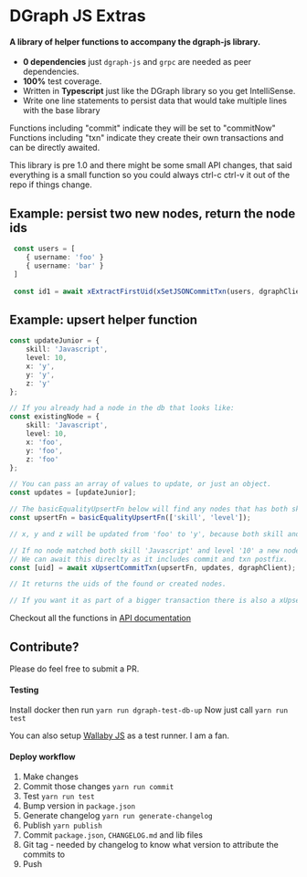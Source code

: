 # DGraph JS Extras

#### A library of helper functions to accompany the dgraph-js library.

- **0 dependencies** just `dgraph-js` and `grpc` are needed as peer dependencies.
- **100%** test coverage.
- Written in **Typescript** just like the DGraph library so you get IntelliSense.
- Write one line statements to persist data that would take multiple lines with the base library

Functions including "commit" indicate they will be set to "commitNow"
Functions including "txn" indicate they create their own transactions and can be directly awaited.

This library is pre 1.0 and there might be some small API changes, that said everything is a small function so you could always ctrl-c ctrl-v it out of the repo if things change. 

## Example: persist two new nodes, return the node ids

```ts
 const users = [
    { username: 'foo' }
    { username: 'bar' }
 ]
 
 const id1 = await xExtractFirstUid(xSetJSONCommitTxn(users, dgraphClient));
```

## Example: upsert helper function

```ts
const updateJunior = {
    skill: 'Javascript',
    level: 10,
    x: 'y',
    y: 'y',
    z: 'y'
};

// If you already had a node in the db that looks like:
const existingNode = {
    skill: 'Javascript',
    level: 10,
    x: 'foo',
    y: 'foo',
    z: 'foo'
};

// You can pass an array of values to update, or just an object.
const updates = [updateJunior];

// The basicEqualityUpsertFn below will find any nodes that has both skill and level predicates.
const upsertFn = basicEqualityUpsertFn(['skill', 'level']);

// x, y and z will be updated from 'foo' to 'y', because both skill and level match.

// If no node matched both skill 'Javascript' and level '10' a new node would be created.
// We can await this direclty as it includes commit and txn postfix. 
const [uid] = await xUpsertCommitTxn(upsertFn, updates, dgraphClient);

// It returns the uids of the found or created nodes.

// If you want it as part of a bigger transaction there is also a xUpsertObject function you could use. 
```

Checkout all the functions in [API documentation](https://vespertilian.github.io/dgraph-js-extras/index.html)

## Contribute?

Please do feel free to submit a PR.

#### Testing 

Install docker then run `yarn run dgraph-test-db-up`
Now just call `yarn run test`

You can also setup [Wallaby JS](https://wallabyjs.com) as a test runner. I am a fan. 

#### Deploy workflow

1. Make changes
2. Commit those changes `yarn run commit`
3. Test `yarn run test`
4. Bump version in `package.json`
5. Generate changelog `yarn run generate-changelog`
6. Publish `yarn publish`
7. Commit `package.json`, `CHANGELOG.md` and lib files
8. Git tag - needed by changelog to know what version to attribute the commits to
9. Push

